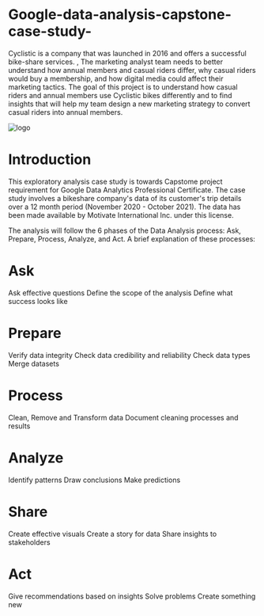 # Google-data-analysis-capstone-case-study-
Cyclistic is a company that was launched in 2016 and offers a successful bike-share services. , The marketing analyst team needs to better understand how annual members and casual riders differ, why casual riders would buy a membership, and how digital media could affect their marketing tactics. The goal of this project is to understand how casual riders and annual members use Cyclistic bikes differently and to find insights that will help my team design a new marketing strategy to convert casual riders into annual members. 

![logo](https://user-images.githubusercontent.com/34706028/140621439-d2cbf701-d716-4713-a1d2-a666390ba2ea.jpg)
# Introduction
This exploratory analysis case study is towards Capstome project requirement for Google Data Analytics Professional Certificate. The case study involves a bikeshare company's data of its customer's trip details over a 12 month period (November 2020 - October 2021). The data has been made available by Motivate International Inc. under this license.

The analysis will follow the 6 phases of the Data Analysis process: Ask, Prepare, Process, Analyze, and Act. A brief explanation of these processes:

# Ask
Ask effective questions
Define the scope of the analysis
Define what success looks like

# Prepare
Verify data integrity
Check data credibility and reliability
Check data types
Merge datasets

# Process
Clean, Remove and Transform data
Document cleaning processes and results

# Analyze
Identify patterns
Draw conclusions
Make predictions

# Share
Create effective visuals
Create a story for data
Share insights to stakeholders

# Act
Give recommendations based on insights
Solve problems
Create something new
